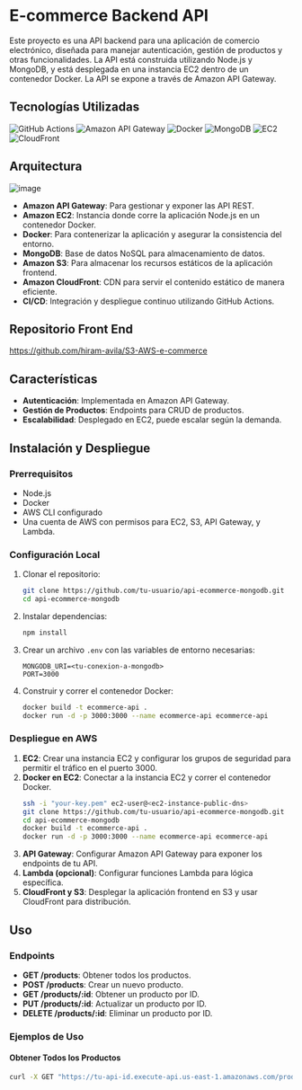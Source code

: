 # E-commerce Backend API

Este proyecto es una API backend para una aplicación de comercio electrónico, diseñada para manejar autenticación, gestión de productos y otras funcionalidades. 
La API está construida utilizando Node.js y MongoDB, y está desplegada en una instancia EC2 dentro de un contenedor Docker. La API se expone a través de Amazon API Gateway.

## Tecnologías Utilizadas

![GitHub Actions](https://img.shields.io/badge/GitHub_Actions-2088FF?style=for-the-badge&logo=github-actions&logoColor=white)
![Amazon API Gateway](https://img.shields.io/badge/Amazon_API_Gateway-FF4F8B?style=for-the-badge&logo=amazon-api-gateway&logoColor=white)
![Docker](https://img.shields.io/badge/Docker-2496ED?style=for-the-badge&logo=docker&logoColor=white)
![MongoDB](https://img.shields.io/badge/MongoDB-47A248?style=for-the-badge&logo=mongodb&logoColor=white)
![EC2](https://img.shields.io/badge/Amazon_EC2-FF9900?style=for-the-badge&logo=amazon-ec2&logoColor=white)
![CloudFront](https://img.shields.io/badge/Amazon_CloudFront-DB7093?style=for-the-badge&logo=amazon-cloudfront&logoColor=white)
## Arquitectura
![image](https://github.com/user-attachments/assets/4b0fde1f-6bf3-4206-a2ac-f38acab6cd4d)


- **Amazon API Gateway**: Para gestionar y exponer las API REST.
- **Amazon EC2**: Instancia donde corre la aplicación Node.js en un contenedor Docker.
- **Docker**: Para contenerizar la aplicación y asegurar la consistencia del entorno.
- **MongoDB**: Base de datos NoSQL para almacenamiento de datos.
- **Amazon S3**: Para almacenar los recursos estáticos de la aplicación frontend.
- **Amazon CloudFront**: CDN para servir el contenido estático de manera eficiente.
- **CI/CD**: Integración y despliegue continuo utilizando GitHub Actions.

## Repositorio Front End
https://github.com/hiram-avila/S3-AWS-e-commerce
    
## Características

- **Autenticación**: Implementada en Amazon API Gateway.
- **Gestión de Productos**: Endpoints para CRUD de productos.
- **Escalabilidad**: Desplegado en EC2, puede escalar según la demanda.

## Instalación y Despliegue

### Prerrequisitos

- Node.js
- Docker
- AWS CLI configurado
- Una cuenta de AWS con permisos para EC2, S3, API Gateway, y Lambda.

### Configuración Local

1. Clonar el repositorio:
    ```bash
    git clone https://github.com/tu-usuario/api-ecommerce-mongodb.git
    cd api-ecommerce-mongodb
    ```

2. Instalar dependencias:
    ```bash
    npm install
    ```

3. Crear un archivo `.env` con las variables de entorno necesarias:
    ```plaintext
    MONGODB_URI=<tu-conexion-a-mongodb>
    PORT=3000
    ```

4. Construir y correr el contenedor Docker:
    ```bash
    docker build -t ecommerce-api .
    docker run -d -p 3000:3000 --name ecommerce-api ecommerce-api
    ```

### Despliegue en AWS

1. **EC2**: Crear una instancia EC2 y configurar los grupos de seguridad para permitir el tráfico en el puerto 3000.
2. **Docker en EC2**: Conectar a la instancia EC2 y correr el contenedor Docker.
    ```bash
    ssh -i "your-key.pem" ec2-user@<ec2-instance-public-dns>
    git clone https://github.com/tu-usuario/api-ecommerce-mongodb.git
    cd api-ecommerce-mongodb
    docker build -t ecommerce-api .
    docker run -d -p 3000:3000 --name ecommerce-api ecommerce-api
    ```
3. **API Gateway**: Configurar Amazon API Gateway para exponer los endpoints de tu API.
4. **Lambda (opcional)**: Configurar funciones Lambda para lógica específica.
5. **CloudFront y S3**: Desplegar la aplicación frontend en S3 y usar CloudFront para distribución.

## Uso

### Endpoints

- **GET /products**: Obtener todos los productos.
- **POST /products**: Crear un nuevo producto.
- **GET /products/:id**: Obtener un producto por ID.
- **PUT /products/:id**: Actualizar un producto por ID.
- **DELETE /products/:id**: Eliminar un producto por ID.

### Ejemplos de Uso

#### Obtener Todos los Productos

```bash
curl -X GET "https://tu-api-id.execute-api.us-east-1.amazonaws.com/prod/products"
